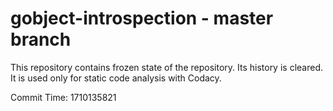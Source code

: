 # gobject-introspection - master branch

This repository contains frozen state of the repository.
Its history is cleared. It is used only for static code
analysis with Codacy.

Commit Time: 1710135821